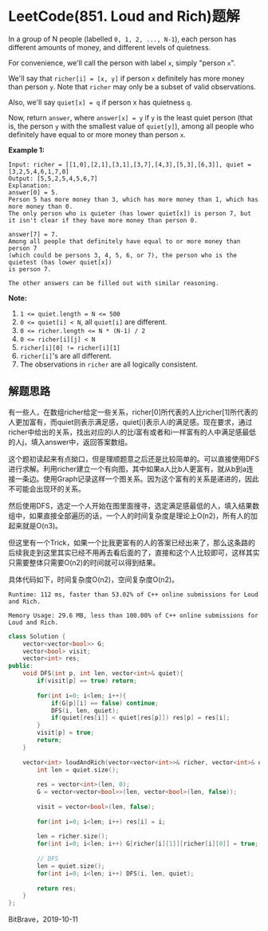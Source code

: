 # LeetCode(851. Loud and Rich)题解

In a group of N people (labelled `0, 1, 2, ..., N-1`), each person has different amounts of money, and different levels of quietness.

For convenience, we'll call the person with label `x`, simply "person `x`".

We'll say that `richer[i] = [x, y]` if person `x` definitely has more money than person `y`.  Note that `richer` may only be a subset of valid observations.

Also, we'll say `quiet[x] = q` if person x has quietness `q`.

Now, return `answer`, where `answer[x] = y` if `y` is the least quiet person (that is, the person `y` with the smallest value of `quiet[y]`), among all people who definitely have equal to or more money than person `x`.

 

**Example 1:**

```
Input: richer = [[1,0],[2,1],[3,1],[3,7],[4,3],[5,3],[6,3]], quiet = [3,2,5,4,6,1,7,0]
Output: [5,5,2,5,4,5,6,7]
Explanation: 
answer[0] = 5.
Person 5 has more money than 3, which has more money than 1, which has more money than 0.
The only person who is quieter (has lower quiet[x]) is person 7, but
it isn't clear if they have more money than person 0.

answer[7] = 7.
Among all people that definitely have equal to or more money than person 7
(which could be persons 3, 4, 5, 6, or 7), the person who is the quietest (has lower quiet[x])
is person 7.

The other answers can be filled out with similar reasoning.
```

**Note:**

1. `1 <= quiet.length = N <= 500`
2. `0 <= quiet[i] < N`, all `quiet[i]` are different.
3. `0 <= richer.length <= N * (N-1) / 2`
4. `0 <= richer[i][j] < N`
5. `richer[i][0] != richer[i][1]`
6. `richer[i]`'s are all different.
7. The observations in `richer` are all logically consistent.

## 解题思路

有一些人，在数组richer给定一些关系，richer[0]所代表的人比richer[1]所代表的人更加富有，而quiet则表示满足感，quiet[i]表示人i的满足感。现在要求，通过richer中给出的关系，找出对应的i人的比i富有或者和i一样富有的人中满足感最低的人j，填入answer中，返回答案数组。

这个题初读起来有点拗口，但是理顺题意之后还是比较简单的。可以直接使用DFS进行求解。利用richer建立一个有向图，其中如果a人比b人更富有，就从b到a连接一条边。使用Graph记录这样一个图关系。因为这个富有的关系是递进的，因此不可能会出现环的关系。

然后使用DFS，选定一个人开始在图里面搜寻，选定满足感最低的人，填入结果数组中，如果直接全部遍历的话，一个人的时间复杂度是理论上O(n2)，所有人的加起来就是O(n3)。

但这里有一个Trick，如果一个比我更富有的人的答案已经出来了，那么这条路的后续我走到这里其实已经不用再去看后面的了，直接和这个人比较即可，这样其实只需要整体只需要O(n2)的时间就可以得到结果。

具体代码如下，时间复杂度O(n2)，空间复杂度O(n2)。

`Runtime: 112 ms, faster than 53.02% of C++ online submissions for Loud and Rich.`

`Memory Usage: 29.6 MB, less than 100.00% of C++ online submissions for Loud and Rich.`

```C++
class Solution {
    vector<vector<bool>> G;
    vector<bool> visit;
    vector<int> res;
public:
    void DFS(int p, int len, vector<int>& quiet){
        if(visit[p] == true) return;
        
        for(int i=0; i<len; i++){
            if(G[p][i] == false) continue;
            DFS(i, len, quiet);
            if(quiet[res[i]] < quiet[res[p]]) res[p] = res[i];
        }
        visit[p] = true;
        return;
    }
    
    vector<int> loudAndRich(vector<vector<int>>& richer, vector<int>& quiet) {
        int len = quiet.size();
        
        res = vector<int>(len, 0);
        G = vector<vector<bool>>(len, vector<bool>(len, false));
        
        visit = vector<bool>(len, false);
        
        for(int i=0; i<len; i++) res[i] = i;
        
        len = richer.size();
        for(int i=0; i<len; i++) G[richer[i][1]][richer[i][0]] = true;   
        
        // DFS
        len = quiet.size();
        for(int i=0; i<len; i++) DFS(i, len, quiet);   
        
        return res;
    }
};
```

BitBrave，2019-10-11